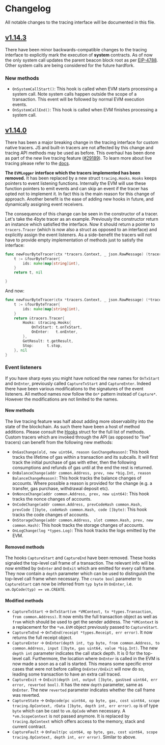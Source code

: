 # Changelog

All notable changes to the tracing interface will be documented in this file.

## [v1.14.3]

There have been minor backwards-compatible changes to the tracing interface to explicitly mark the execution of **system** contracts. As of now the only system call updates the parent beacon block root as per [EIP-4788](https://eips.ethereum.org/EIPS/eip-4788). Other system calls are being considered for the future hardfork.

### New methods

- `OnSystemCallStart()`: This hook is called when EVM starts processing a system call. Note system calls happen outside the scope of a transaction. This event will be followed by normal EVM execution events.
- `OnSystemCallEnd()`: This hook is called when EVM finishes processing a system call.

## [v1.14.0]

There has been a major breaking change in the tracing interface for custom native tracers. JS and built-in tracers are not affected by this change and tracing API methods may be used as before. This overhaul has been done as part of the new live tracing feature ([#29189](https://github.com/ripoff2/go-ethereum/pull/29189)). To learn more about live tracing please refer to the [docs](https://geth.ethereum.org/docs/developers/evm-tracing/live-tracing).

**The `EVMLogger` interface which the tracers implemented has been removed.** It has been replaced by a new struct `tracing.Hooks`. `Hooks` keeps pointers to event listening functions. Internally the EVM will use these function pointers to emit events and can skip an event if the tracer has opted not to implement it. In fact this is the main reason for this change of approach. Another benefit is the ease of adding new hooks in future, and dynamically assigning event receivers.

The consequence of this change can be seen in the constructor of a tracer. Let's take the 4byte tracer as an example. Previously the constructor return an instance which satisfied the interface. Now it should return a pointer to `tracers.Tracer` (which is now also a struct as opposed to an interface) and explicitly assign the event listeners. As a side-benefit the tracers will not have to provide empty implementation of methods just to satisfy the interface:

```go
func newFourByteTracer(ctx *tracers.Context, _ json.RawMessage) (tracers.Tracer, error) {
	t := &fourByteTracer{
		ids: make(map[string]int),
	}
	return t, nil

}
```

And now:

```go
func newFourByteTracer(ctx *tracers.Context, _ json.RawMessage) (*tracers.Tracer, error) {
	t := &fourByteTracer{
		ids: make(map[string]int),
	}
	return &tracers.Tracer{
		Hooks: &tracing.Hooks{
			OnTxStart: t.onTxStart,
			OnEnter:   t.onEnter,
		},
		GetResult: t.getResult,
		Stop:      t.stop,
	}, nil
}
```

### Event listeners

If you have sharp eyes you might have noticed the new names for `OnTxStart` and `OnEnter`, previously called `CaptureTxStart` and `CaptureEnter`. Indeed there have been various modifications to the signatures of the event listeners. All method names now follow the `On*` pattern instead of `Capture*`. However the modifications are not limited to the names.

#### New methods

The live tracing feature was half about adding more observability into the state of the blockchain. As such there have been a host of method additions. Please consult the [Hooks](./hooks.go) struct for the full list of methods. Custom tracers which are invoked through the API (as opposed to "live" tracers) can benefit from the following new methods:

- `OnGasChange(old, new uint64, reason GasChangeReason)`: This hook tracks the lifetime of gas within a transaction and its subcalls. It will first track the initial purchase of gas with ether, then the following consumptions and refunds of gas until at the end the rest is returned.
- `OnBalanceChange(addr common.Address, prev, new *big.Int, reason BalanceChangeReason)`: This hook tracks the balance changes of accounts. Where possible a reason is provided for the change (e.g. a transfer, gas purchase, withdrawal deposit etc).
- `OnNonceChange(addr common.Address, prev, new uint64)`: This hook tracks the nonce changes of accounts.
- `OnCodeChange(addr common.Address, prevCodeHash common.Hash, prevCode []byte, codeHash common.Hash, code []byte)`: This hook tracks the code changes of accounts.
- `OnStorageChange(addr common.Address, slot common.Hash, prev, new common.Hash)`: This hook tracks the storage changes of accounts.
- `OnLogChange(log *types.Log)`: This hook tracks the logs emitted by the EVM.

#### Removed methods

The hooks `CaptureStart` and `CaptureEnd` have been removed. These hooks signaled the top-level call frame of a transaction. The relevant info will be now emitted by `OnEnter` and `OnExit` which are emitted for every call frame. They now contain a `depth` parameter which can be used to distinguish the top-level call frame when necessary. The `create bool` parameter to `CaptureStart` can now be inferred from `typ byte` in `OnEnter`, i.e. `vm.OpCode(typ) == vm.CREATE`.

#### Modified methods

- `CaptureTxStart` -> `OnTxStart(vm *VMContext, tx *types.Transaction, from common.Address)`. It now emits the full transaction object as well as `from` which should be used to get the sender address. The `*VMContext` is a replacement for the `*vm.EVM` object previously passed to `CaptureStart`.
- `CaptureTxEnd` -> `OnTxEnd(receipt *types.Receipt, err error)`. It now returns the full receipt object.
- `CaptureEnter` -> `OnEnter(depth int, typ byte, from common.Address, to common.Address, input []byte, gas uint64, value *big.Int)`. The new `depth int` parameter indicates the call stack depth. It is 0 for the top-level call. Furthermore, the location where `OnEnter` is called in the EVM is now made a soon as a call is started. This means some specific error cases that were not before calling `OnEnter/OnExit` will now do so, leading some transaction to have an extra call traced.
- `CaptureExit` -> `OnExit(depth int, output []byte, gasUsed uint64, err error, reverted bool)`. It has the new `depth` parameter, same as `OnEnter`. The new `reverted` parameter indicates whether the call frame was reverted.
- `CaptureState` -> `OnOpcode(pc uint64, op byte, gas, cost uint64, scope tracing.OpContext, rData []byte, depth int, err error)`. `op` is of type `byte` which can be cast to `vm.OpCode` when necessary. A `*vm.ScopeContext` is not passed anymore. It is replaced by `tracing.OpContext` which offers access to the memory, stack and current contract.
- `CaptureFault` -> `OnFault(pc uint64, op byte, gas, cost uint64, scope tracing.OpContext, depth int, err error)`. Similar to above.

[unreleased]: https://github.com/ripoff2/go-ethereum/compare/v1.14.0...master
[v1.14.0]: https://github.com/ripoff2/go-ethereum/releases/tag/v1.14.0
[v1.14.3]: https://github.com/ripoff2/go-ethereum/releases/tag/v1.14.3

